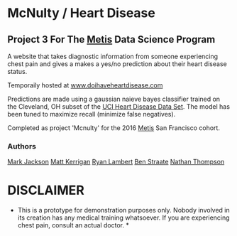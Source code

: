 # McNulty / Heart Disease
## Project 3 For The [Metis](http://www.thisismetis.com/) Data Science Program


A website that takes diagnostic information from someone experiencing chest pain and gives a makes a yes/no prediction about their heart disease status.

Temporaily hosted at www.doihaveheartdisease.com

Predictions are made using a gaussian naieve bayes classifier trained on the Cleveland, OH subset of the [UCI Heart Disease Data Set](https://archive.ics.uci.edu/ml/datasets/Heart+Disease). The model has been tuned to maximize recall (minimize false negatives).

Completed as project 'Mcnulty' for the 2016 [Metis](http://www.thisismetis.com/) San Francisco cohort.

### Authors

[Mark Jackson](https://github.com/markgjackson)
[Matt Kerrigan](https://github.com/mkerrig)
[Ryan Lambert](https://github.com/Ryanglambert)
[Ben Straate](https://github.com/bstraa)
[Nathan Thompson](https://github.com/Nathan-Thompson)


# DISCLAIMER
* This is a prototype for demonstration purposes only. Nobody involved in its creation has any medical training whatsoever. If you are experiencing chest pain, consult an actual doctor. *